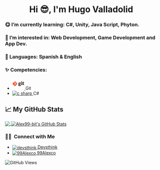 <h1 align="center">Hi 😎, I'm Hugo Valladolid</h1>

### 😋 I’m currently learning: C#, Unity, Java Script, Phyton.

### 👀 I’m interested in: Web Development, Game Development and App Dev.

### 📣 Languages: Spanish & English

### ✨ Competencies: 
- <a href="https://git-scm.com/" target="_blank" rel="noreferrer"> <img src="https://raw.githubusercontent.com/devicons/devicon/master/icons/git/git-original-wordmark.svg" alt="mysql" width="40" height="40"/> </a> Git <br>
- <a href="https://csharp.com/" target="_blank" rel="noreferrer"> <img src="https://cdn.jsdelivr.net/gh/devicons/devicon/icons/csharp/csharp-original.svg" alt="c sharp" width="40" height="40"/> </a> C# <br>



  
 
## &#x1f4c8; My GitHub Stats


<a href="https://github.com/tboxfinn">
  <img align="center" src="https://github-readme-stats.vercel.app/api/top-langs/?username=Alex99-bit&title_color=cb6ce6&text_color=c9cacc&icon_color=2bbc8a&bg_color=1d1f21"/>
</a>

<a href="https://github.com/Alex99-bit/Alex99-bit">
  <img align="center" src="https://github-readme-stats.vercel.app/api?username=Alex99-bit&show_icons=true&line_height=27&count_private=true&title_color=cb6ce6&text_color=c9cacc&icon_color=2bbc8a&bg_color=1d1f21" alt="Alex99-bit's GitHub Stats" />
</a>

<!--- [![trophy](https://github-profile-trophy.vercel.app/?username=josuegarza42&theme=gruvbox&row=1&column=7)](https://github.com/ryo-ma/github-profile-trophy) -->

### 🤝🏻 &nbsp;Connect with Me
- <a href="https://github.com/Devsthink" target="blank"><img align="center" src="https://raw.githubusercontent.com/rahuldkjain/github-profile-readme-generator/master/src/images/icons/Social/github.svg" alt="devsthink" height="30" width="40" /> Devsthink </a>
- <a href="https://twitter.com" target="blank"><img align="center" src="https://raw.githubusercontent.com/rahuldkjain/github-profile-readme-generator/master/src/images/icons/Social/twitter.svg" alt="99Alexco" height="30" width="40" /> 99Alexco </a>
 
 ![GitHub Views](https://komarev.com/ghpvc/?username=Alex99-bit&color=9046cf)
